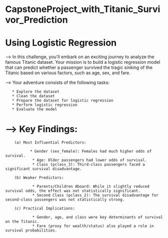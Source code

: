 # CapstoneProject_with_Titanic_Survivor_Prediction

# Using Logistic Regression

--> In this challenge, you'll embark on an exciting journey to analyze the famous Titanic 
    dataset. Your mission is to build a logistic regression model that can predict whether a passenger survived the 
    tragic sinking of the Titanic based on various factors, such as age, sex, and fare.

--> Your adventure consists of the following tasks:

       * Explore the dataset
       * Clean the dataset
       * Prepare the dataset for logistic regression
       * Perform logistic regression
       * Evaluate the model



# --> Key Findings:

        (a) Most Influential Predictors:
        
               * Gender (sex_female): Females had much higher odds of survival.
                * Age: Older passengers had lower odds of survival.
                * Class (pclass_3): Third-class passengers faced a significant survival disadvantage.
        
        (b) Weaker Predictors:
        
                * Parents/Children Aboard: While it slightly reduced survival odds, the effect was not statistically significant.
                * Second Class (pclass_2): The survival disadvantage for second-class passengers was not statistically strong.
        
        (c) Practical Implications:
        
                * Gender, age, and class were key determinants of survival on the Titanic.
                * Fare (proxy for wealth/status) also played a role in survival probabilities.
